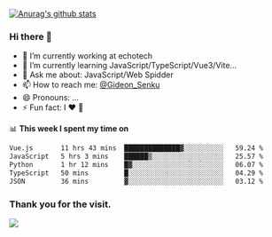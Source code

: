 [![Anurag's github stats](https://github-readme-stats.vercel.app/api?username=gideonsenku)](https://github.com/anuraghazra/github-readme-stats)
### Hi there 👋
- 🔭 I’m currently working at echotech
- 🌱 I’m currently learning JavaScript/TypeScript/Vue3/Vite...
- 💬 Ask me about: JavaScript/Web Spidder 
- 📫 How to reach me: [@Gideon_Senku](https://t.me/Gideon_Senku)
- 😄 Pronouns: ...
- ⚡ Fun fact: I ❤️ 🎵

📊 **This week I spent my time on**
<!--START_SECTION:waka-->

```txt
Vue.js       11 hrs 43 mins  ██████████████▓░░░░░░░░░░   59.24 %
JavaScript   5 hrs 3 mins    ██████▒░░░░░░░░░░░░░░░░░░   25.57 %
Python       1 hr 12 mins    █▓░░░░░░░░░░░░░░░░░░░░░░░   06.07 %
TypeScript   50 mins         █░░░░░░░░░░░░░░░░░░░░░░░░   04.29 %
JSON         36 mins         ▓░░░░░░░░░░░░░░░░░░░░░░░░   03.12 %
```

<!--END_SECTION:waka-->


### Thank you for the visit.
![](http://profile-counter.glitch.me/gideonsenku/count.svg)
<!--
**GideonSenku/GideonSenku** is a ✨ _special_ ✨ repository because its `README.md` (this file) appears on your GitHub profile.

Here are some ideas to get you started:

- 🔭 I’m currently working on ...
- 🌱 I’m currently learning ...
- 👯 I’m looking to collaborate on ...
- 🤔 I’m looking for help with ...
- 💬 Ask me about ...
- 📫 How to reach me: ...
- 😄 Pronouns: ...
- ⚡ Fun fact: ...
-->
